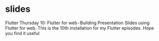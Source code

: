 # slides
Flutter Thursday 10: Flutter for web - Building Presentation Slides using Flutter for web. This is the 10th installation for my Flutter episodes. Hope you find it useful
